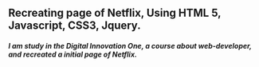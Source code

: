 ## Recreating page of Netflix, Using HTML 5, Javascript, CSS3, Jquery.

##### I am study in the Digital Innovation One, a course about web-developer, and recreated a initial page  of Netflix.

